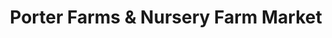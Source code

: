 ---
title: "Porter Farms & Nursery Farm Market"
url: /raleigh/porter-farms-and-nursery-farm-market/
shop: farm
---